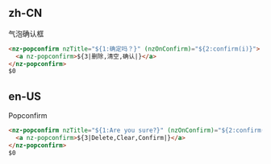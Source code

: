 ## zh-CN

气泡确认框

```html
<nz-popconfirm nzTitle="${1:确定吗？}" (nzOnConfirm)="${2:confirm(i)}">
  <a nz-popconfirm>${3|删除,清空,确认|}</a>
</nz-popconfirm>
$0
```

## en-US

Popconfirm

```html
<nz-popconfirm nzTitle="${1:Are you sure?}" (nzOnConfirm)="${2:confirm(i)}">
  <a nz-popconfirm>${3|Delete,Clear,Confirm|}</a>
</nz-popconfirm>
$0
```
